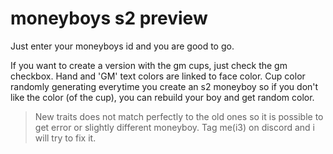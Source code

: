 # moneyboys s2 preview

Just enter your moneyboys id and you are good to go.

If you want to create a version with the gm cups, just check the gm checkbox. Hand and 'GM' text colors are linked to face color. Cup color randomly generating everytime you create an s2 moneyboy so if you don't like the color (of the cup), you can rebuild your boy and get random color.

> New traits does not match perfectly to the old ones so it is possible to get error or slightly different moneyboy. Tag me(i3) on discord and i will try to fix it.
